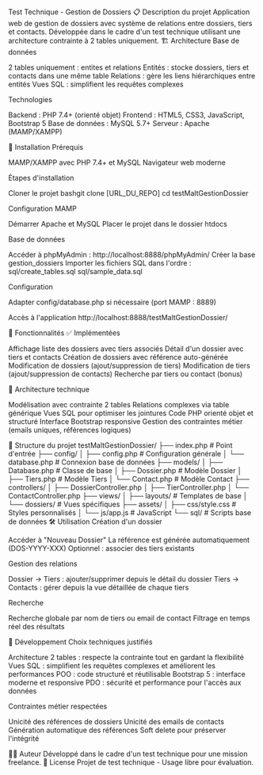 Test Technique - Gestion de Dossiers
📋 Description du projet
Application web de gestion de dossiers avec système de relations entre dossiers, tiers et contacts. Développée dans le cadre d'un test technique utilisant une architecture contrainte à 2 tables uniquement.
🏗️ Architecture
Base de données

2 tables uniquement : entites et relations
Entités : stocke dossiers, tiers et contacts dans une même table
Relations : gère les liens hiérarchiques entre entités
Vues SQL : simplifient les requêtes complexes

Technologies

Backend : PHP 7.4+ (orienté objet)
Frontend : HTML5, CSS3, JavaScript, Bootstrap 5
Base de données : MySQL 5.7+
Serveur : Apache (MAMP/XAMPP)

🚀 Installation
Prérequis

MAMP/XAMPP avec PHP 7.4+ et MySQL
Navigateur web moderne

Étapes d'installation

Cloner le projet
bashgit clone [URL_DU_REPO]
cd testMaltGestionDossier

Configuration MAMP

Démarrer Apache et MySQL
Placer le projet dans le dossier htdocs


Base de données

Accéder à phpMyAdmin : http://localhost:8888/phpMyAdmin/
Créer la base gestion_dossiers
Importer les fichiers SQL dans l'ordre :
sql/create_tables.sql
sql/sample_data.sql



Configuration

Adapter config/database.php si nécessaire (port MAMP : 8889)


Accès à l'application
http://localhost:8888/testMaltGestionDossier/


🎯 Fonctionnalités
✅ Implémentées

 Affichage liste des dossiers avec tiers associés
 Détail d'un dossier avec tiers et contacts
 Création de dossiers avec référence auto-générée
 Modification de dossiers (ajout/suppression de tiers)
 Modification de tiers (ajout/suppression de contacts)
 Recherche par tiers ou contact (bonus)

🔄 Architecture technique

 Modélisation avec contrainte 2 tables
 Relations complexes via table générique
 Vues SQL pour optimiser les jointures
 Code PHP orienté objet et structuré
 Interface Bootstrap responsive
 Gestion des contraintes métier (emails uniques, références logiques)

📁 Structure du projet
testMaltGestionDossier/
├── index.php                 # Point d'entrée
├── config/
│   ├── config.php           # Configuration générale
│   └── database.php         # Connexion base de données
├── models/
│   ├── Database.php         # Classe de base
│   ├── Dossier.php         # Modèle Dossier
│   ├── Tiers.php           # Modèle Tiers
│   └── Contact.php         # Modèle Contact
├── controllers/
│   ├── DossierController.php
│   ├── TierController.php
│   └── ContactController.php
├── views/
│   ├── layouts/            # Templates de base
│   └── dossiers/          # Vues spécifiques
├── assets/
│   ├── css/style.css      # Styles personnalisés
│   └── js/app.js          # JavaScript
└── sql/                   # Scripts base de données
🛠️ Utilisation
Création d'un dossier

Accéder à "Nouveau Dossier"
La référence est générée automatiquement (DOS-YYYY-XXX)
Optionnel : associer des tiers existants

Gestion des relations

Dossier → Tiers : ajouter/supprimer depuis le détail du dossier
Tiers → Contacts : gérer depuis la vue détaillée de chaque tiers

Recherche

Recherche globale par nom de tiers ou email de contact
Filtrage en temps réel des résultats

🔧 Développement
Choix techniques justifiés

Architecture 2 tables : respecte la contrainte tout en gardant la flexibilité
Vues SQL : simplifient les requêtes complexes et améliorent les performances
POO : code structuré et réutilisable
Bootstrap 5 : interface moderne et responsive
PDO : sécurité et performance pour l'accès aux données

Contraintes métier respectées

Unicité des références de dossiers
Unicité des emails de contacts
Génération automatique des références
Soft delete pour préserver l'intégrité

👨‍💻 Auteur
Développé dans le cadre d'un test technique pour une mission freelance.
📄 License
Projet de test technique - Usage libre pour évaluation.
